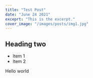 ```yaml
---
title: "Test Post"
date: "June 24 2021"
exceprt: "This is the excerpt."
cover_image: "/images/posts/img1.jpg"
---
```

## Heading two

* Item 1
* Item 2

Hello world